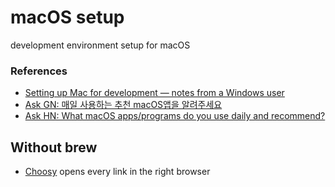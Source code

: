 # macOS setup
development environment setup for macOS


### References

- [Setting up Mac for development — notes from a Windows user](https://medium.com/@borekb/setting-up-mac-for-development-notes-from-a-windows-user-d4028535dc49)
- [Ask GN: 매일 사용하는 추천 macOS앱을 알려주세요](https://news.hada.io/topic?id=15295)
- [Ask HN: What macOS apps/programs do you use daily and recommend?](https://news.ycombinator.com/item?id=40627395)

## Without brew


- [Choosy](https://choosy.app) opens every link in the right browser
